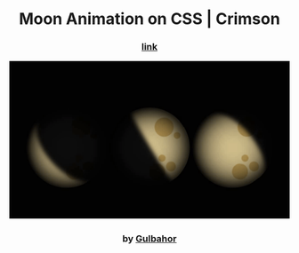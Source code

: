 <div align="center">

# Moon Animation on CSS | Crimson

### <a href="crimsonn21.netlify.app"> link </a>

<img src="admin/moon.gif">

### by <a href="https://github.com/guli2103"> Gulbahor </a>

</div>